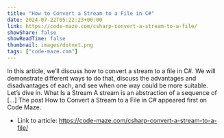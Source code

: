 ```yaml
---
title: "How to Convert a Stream to a File in C#"
date: 2024-07-22T05:22:23+00:00
link: https://code-maze.com/csharp-convert-a-stream-to-a-file/
showShare: false
showReadTime: false
thumbnail: images/dotnet.png
tags: ["code-maze.com"]
---
```

In this article, we’ll discuss how to convert a stream to a file in C#. We will demonstrate different ways to do that, discuss the advantages and disadvantages of each, and see when one way could be more suitable.   Let’s dive in. What Is a Stream A stream is an abstraction of a sequence of […]
The post How to Convert a Stream to a File in C# appeared first on Code Maze.

- Link to article: https://code-maze.com/csharp-convert-a-stream-to-a-file/